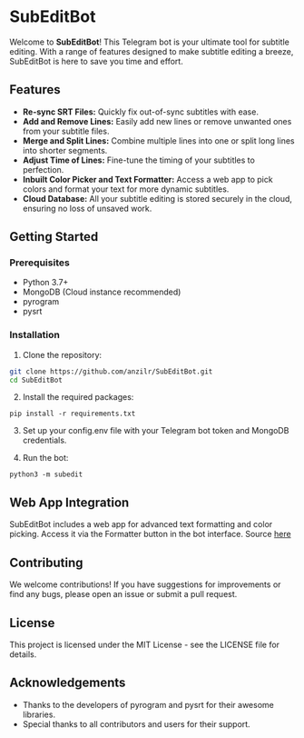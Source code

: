 # SubEditBot

Welcome to **SubEditBot**! This Telegram bot is your ultimate tool for subtitle editing. With a range of features designed to make subtitle editing a breeze, SubEditBot is here to save you time and effort.

## Features

- **Re-sync SRT Files:** Quickly fix out-of-sync subtitles with ease.
- **Add and Remove Lines:** Easily add new lines or remove unwanted ones from your subtitle files.
- **Merge and Split Lines:** Combine multiple lines into one or split long lines into shorter segments.
- **Adjust Time of Lines:** Fine-tune the timing of your subtitles to perfection.
- **Inbuilt Color Picker and Text Formatter:** Access a web app to pick colors and format your text for more dynamic subtitles.
- **Cloud Database:** All your subtitle editing is stored securely in the cloud, ensuring no loss of unsaved work.

## Getting Started

### Prerequisites

- Python 3.7+
- MongoDB (Cloud instance recommended)
- pyrogram
- pysrt

### Installation

1. Clone the repository:

```sh
git clone https://github.com/anzilr/SubEditBot.git
cd SubEditBot
```

2. Install the required packages:

```
pip install -r requirements.txt
```

3. Set up your config.env file with your Telegram bot token and MongoDB credentials.

4. Run the bot:

```
python3 -m subedit
```

## Web App Integration
SubEditBot includes a web app for advanced text formatting and color picking. Access it via the Formatter button in the bot interface. Source [here](https://github.com/anzilr/TextFormatter)

## Contributing
We welcome contributions! If you have suggestions for improvements or find any bugs, please open an issue or submit a pull request.

## License
This project is licensed under the MIT License - see the LICENSE file for details.

## Acknowledgements
- Thanks to the developers of pyrogram and pysrt for their awesome libraries.
- Special thanks to all contributors and users for their support.